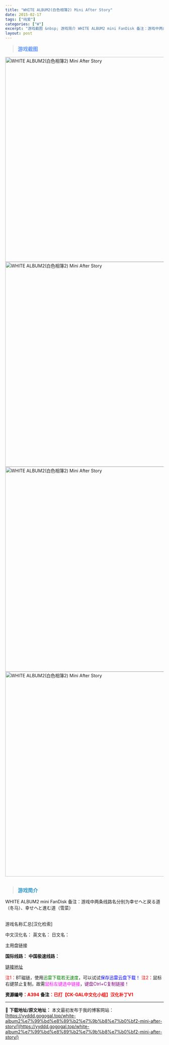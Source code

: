 ```yaml
---
title: "WHITE ALBUM2(白色相簿2) Mini After Story"
date: 2015-02-17
tags: ["纯爱"]
categories: ["W"]
excerpt: "游戏截图 &nbsp; 游戏简介 WHITE ALBUM2 mini FanDisk 备注：游戏中两条线路名分别为幸せへと戻る道（冬马）、幸せへと進む道（雪菜） &nbsp; 游戏名称汇总[汉化检索] 中文汉化名： 英文名： 日文名： 主用盘链接 国际线路： 中国极速线路： 链接地址 注1：BT磁链&hellip;"
layout: post
---
```


<div>
<blockquote><b><span style="font-size: 12pt; color: #6699ff;">游戏截图</span></b></blockquote>
<div><img title="点击放大" src="https://yyddd.gogogal.top/wp-content/uploads/2025/04/20250430_6811ff3e049f4.webp" alt="WHITE ALBUM2(白色相簿2) Mini After Story" width="650" /></div>
<div><img title="点击放大" src="https://yyddd.gogogal.top/wp-content/uploads/2025/04/20250430_6811ff41c6b5e.webp" alt="WHITE ALBUM2(白色相簿2) Mini After Story" width="650" /></div>
<div><img title="点击放大" src="https://yyddd.gogogal.top/wp-content/uploads/2025/04/20250430_6811ff45ced80.webp" alt="WHITE ALBUM2(白色相簿2) Mini After Story" width="650" /></div>
<div><img title="点击放大" src="https://yyddd.gogogal.top/wp-content/uploads/2025/04/20250430_6811ff474fe65.webp" alt="WHITE ALBUM2(白色相簿2) Mini After Story" width="650" /></div>
&nbsp;
<blockquote><b><span style="font-size: 12pt; color: #3399cc;">游戏简介</span></b></blockquote>
<div>WHITE ALBUM2 mini FanDisk
备注：游戏中两条线路名分别为幸せへと戻る道（冬马）、幸せへと進む道（雪菜）</div>
&nbsp;

游戏名称汇总[汉化检索]

中文汉化名：
英文名：
日文名：
</div>
<div class="panel panel-primary">
<div class="panel-heading">主用盘链接</div>
<div class="panel-body">

<b>国际线路：</b>
<b>中国极速线路：</b>

<!--wechatfans start-->

<a href="https://pan.xunlei.com/s/VOSSDOwc9XsyomC6FTO2kxnXA1?pwd=qcdc#">链接地址</a>

<!--wechatfans end-->
<span style="color: #ff0000;">注1：</span>BT磁链，使用<span style="color: #008000;">迅雷下载若无速度</span>，可以试试<span style="color: #0000ff;">保存迅雷云盘下载！</span>
<span style="color: #ff0000;">注2：</span>鼠标右键禁止复制，故需<span style="color: #ff00ff;">鼠标左键选中链接</span>，<span style="color: #800080;">键盘Ctrl+C复制链接！</span>

</div>
<div class="panel-footer"><span style="color: #ff0000;"><b><span style="color: #000000;">资源编号</span>：A394</b></span>
<span style="color: #ff0000;"><b><span style="color: #000000;">备注</span>：已打【CK-GAL中文化小组】汉化补丁V1</b></span></div>
</div>

---
📖 **下载地址/原文地址：** 本文最初发布于我的博客网站：[https://yyddd.gogogal.top/white-album2%e7%99%bd%e8%89%b2%e7%9b%b8%e7%b0%bf2-mini-after-story/](https://yyddd.gogogal.top/white-album2%e7%99%bd%e8%89%b2%e7%9b%b8%e7%b0%bf2-mini-after-story/)

